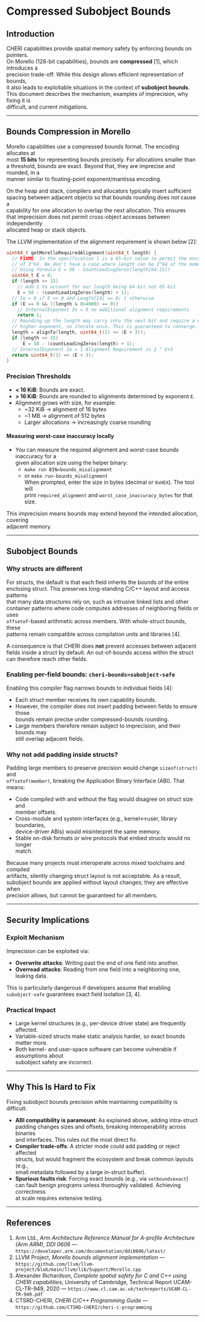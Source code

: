 # Compressed Subobject Bounds

## Introduction

CHERI capabilities provide spatial memory safety by enforcing bounds on pointers.  
On Morello (128-bit capabilities), bounds are **compressed** [1], which introduces a  
precision trade-off. While this design allows efficient representation of bounds,  
it also leads to exploitable situations in the context of **subobject bounds**.  
This document describes the mechanism, examples of imprecision, why fixing it is  
difficult, and current mitigations.

---

## Bounds Compression in Morello

Morello capabilities use a compressed bounds format. The encoding allocates at  
most **15 bits** for representing bounds precisely. For allocations smaller than  
a threshold, bounds are exact. Beyond that, they are imprecise and rounded, in a  
manner similar to floating-point exponent/mantissa encoding.

On the heap and stack, compilers and allocators typically insert sufficient  
spacing between adjacent objects so that bounds rounding does not cause a  
capability for one allocation to overlap the next allocation. This ensures  
that imprecision does not permit cross-object accesses between independently  
allocated heap or stack objects.  

The LLVM implementation of the alignment requirement is shown below [2]:
```cpp
uint64_t getMorelloRequiredAlignment(uint64_t length) {
  // FIXME: In the specification l is a 65-bit value to permit the encoding
  // of 2^64. We don't have a case where length can be 2^64 at the moment.
  // Using formula E = 50 - CountLeadingZeros(length[64:15])
  uint64_t E = 0;
  if (length >> 15)
    // Add 1 to account for our length being 64-bit not 65-bit
    E = 50 - (countLeadingZeros(length) + 1);
  // Ie = 0 if E == 0 and Length[14] == 0; 1 otherwise
  if (E == 0 && ((length & 0x4000) == 0))
    // InternalExponent Ie = 0 no additional alignment requirements
    return 1;
  // Rounding up the length may carry into the next bit and require a one
  // higher exponent, so iterate once. This is guaranteed to converge.
  length = alignTo(length, uint64_t(1) << (E + 3));
  if (length >> 15)
      E = 50 - (countLeadingZeros(length) + 1);
  // InternalExponent Ie = 1 Alignment Requirement is 2 ^ E+3
  return uint64_t(1) << (E + 3);
}
```

### Precision Thresholds

- **< 16 KiB**: Bounds are exact.  
- **> 16 KiB**: Bounds are rounded to alignments determined by exponent `E`.  
- Alignment grows with size, for example:
  - ~32 KiB → alignment of 16 bytes  
  - ~1 MB   → alignment of 512 bytes  
  - Larger allocations → increasingly coarse rounding

#### Measuring worst-case inaccuracy locally

- You can measure the required alignment and worst-case bounds inaccuracy for a  
  given allocation size using the helper binary:  
  - `make run BIN=bounds_misalignment`  
  - or `make run-bounds_misalignment`  
  When prompted, enter the size in bytes (decimal or `0xHEX`). The tool will  
  print `required_alignment` and `worst_case_inaccuracy_bytes` for that size.

This imprecision means bounds may extend beyond the intended allocation, covering  
adjacent memory.

---

## Subobject Bounds

### Why structs are different

For structs, the default is that each field inherits the bounds of the entire  
enclosing struct. This preserves long-standing C/C++ layout and access patterns  
that many data structures rely on, such as intrusive linked lists and other  
container patterns where code computes addresses of neighboring fields or uses  
`offsetof`-based arithmetic across members. With whole-struct bounds, these  
patterns remain compatible across compilation units and libraries [4].  

A consequence is that CHERI does **not** prevent accesses between adjacent  
fields inside a struct by default. An out-of-bounds access within the struct  
can therefore reach other fields.

### Enabling per-field bounds: `cheri-bounds=subobject-safe`

Enabling this compiler flag narrows bounds to individual fields [4]:

- Each struct member receives its own capability bounds.  
- However, the compiler does not insert padding between fields to ensure those  
  bounds remain precise under compressed-bounds rounding.  
- Large members therefore remain subject to imprecision, and their bounds may  
  still overlap adjacent fields.

### Why not add padding inside structs?

Padding large members to preserve precision would change `sizeof(struct)` and  
`offsetof(member)`, breaking the Application Binary Interface (ABI). That means:  

- Code compiled with and without the flag would disagree on struct size and  
  member offsets.  
- Cross-module and system interfaces (e.g., kernel↔user, library boundaries,  
  device-driver ABIs) would misinterpret the same memory.  
- Stable on-disk formats or wire protocols that embed structs would no longer  
  match.  

Because many projects must interoperate across mixed toolchains and compiled  
artifacts, silently changing struct layout is not acceptable. As a result,  
subobject bounds are applied without layout changes; they are effective when  
precision allows, but cannot be guaranteed for all members.

---

## Security Implications

### Exploit Mechanism

Imprecision can be exploited via:

- **Overwrite attacks**: Writing past the end of one field into another.  
- **Overread attacks**: Reading from one field into a neighboring one, leaking data.  

This is particularly dangerous if developers assume that enabling  
`subobject-safe` guarantees exact field isolation [3, 4].

### Practical Impact

- Large kernel structures (e.g., per-device driver state) are frequently affected.  
- Variable-sized structs make static analysis harder, so exact bounds matter more.  
- Both kernel- and user-space software can become vulnerable if assumptions about  
  subobject safety are incorrect.

---

## Why This Is Hard to Fix

Fixing subobject bounds precision while maintaining compatibility is difficult:

- **ABI compatibility is paramount**: As explained above, adding intra-struct  
  padding changes sizes and offsets, breaking interoperability across binaries  
  and interfaces. This rules out the most direct fix.  
- **Compiler trade-offs**: A stricter mode could add padding or reject affected  
  structs, but would fragment the ecosystem and break common layouts (e.g.,  
  small metadata followed by a large in-struct buffer).  
- **Spurious faults risk**: Forcing exact bounds (e.g., via `setboundsexact`)  
  can fault benign programs unless thoroughly validated. Achieving correctness  
  at scale requires extensive testing.  
  
---

## References

1. Arm Ltd., *Arm Architecture Reference Manual for A-profile Architecture (Arm ARM), DDI 0606* — `https://developer.arm.com/documentation/ddi0606/latest/`  
2. LLVM Project, *Morello bounds alignment implementation* — `https://github.com/llvm/llvm-project/blob/main/llvm/lib/Support/Morello.cpp`  
3. Alexander Richardson, *Complete spatial safety for C and C++ using CHERI capabilities*, University of Cambridge, Technical Report UCAM-CL-TR-949, 2020 — `https://www.cl.cam.ac.uk/techreports/UCAM-CL-TR-949.pdf`  
4. CTSRD-CHERI, *CHERI C/C++ Programming Guide* — `https://github.com/CTSRD-CHERI/cheri-c-programming`  

---
